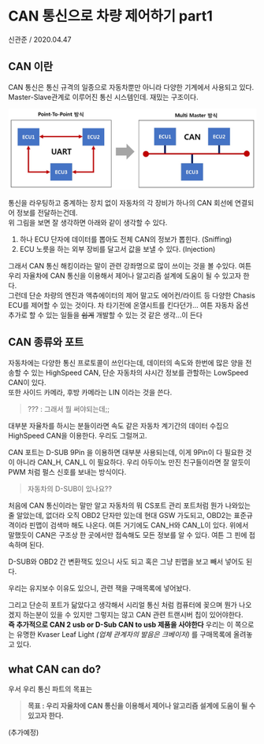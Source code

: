 # CAN 통신으로 차량 제어하기 part1
신관준 / 2020.04.47

## CAN 이란

CAN 통신은 통신 규격의 일종으로 자동차뿐만 아니라 다양한 기계에서 사용되고 있다.    
Master-Slave관계로 이루어진 통신 시스템인데. 재밌는 구조이다.    

![사진](./media/can.jpg)
   
통신을 라우팅하고 중계하는 장치 없이 자동차의 각 장비가 하나의 CAN 회선에 연결되어 정보를 전달하는건데.  
위 그림을 보면 잘 생각하면 아래와 같이 생각할 수 있다.

1. 하나 ECU 단자에 데이터를 뽑아도 전체 CAN의 정보가 뽑힌다. (Sniffing)
2. ECU 노릇을 하는 외부 장비를 달고서 값을 보낼 수 있다. (Injection)

그래서 CAN 통신 해킹이라는 말이 관련 강좌명으로 많이 쓰이는 것을 볼 수있다.
여튼 우리 자율차에 CAN 통신을 이용해서 제어나 알고리즘 설계에 도움이 될 수 있고자 한다.   
그런데 단순 차량의 엔진과 액츄에이터의 제어 말고도 에어컨/라이트 등 다양한 Chasis ECU를 제어할 수 있는 것이다. 차 타기전에 온열시트를 킨다던가... 여튼
자동차 옵션 추가로 할 수 있는 일들을 ~~쉽게~~ 개발할 수 있는 것 같은 생각...이 든다

## CAN 종류와 포트

자동차에는 다양한 통신 프로토콜이 쓰인다는데, 데이터의 속도와 한번에 많은 양을 전송할 수 있는 HighSpeed CAN, 단순 자동차의 샤시간 정보를 관할하는 LowSpeed CAN이 있다.   
또한 사이드 카메라, 후방 카메라는 LIN 이라는 것을 쓴다.

> ??? : 그래서 뭘 써야되는데;;

대부분 자율차를 하시는 분들이라면 속도 같은 자동차 계기간의 데이터 수집으 HighSpeed CAN을 이용한다. 우리도 그럴꺼고.  

CAN 포트는 D-SUB 9Pin 을 이용하면 대부분 사용되는데, 이게 9Pin이 다 필요한 것이 아니라 CAN_H, CAN_L 이 필요하다. 우리 아두이노 만진 친구들이라면 잘 알듯이 PWM 처럼
펄스 신호를 보내는 방식이다.

> 자동차의 D-SUB이 있나요?? 

처음에 CAN 통신이라는 말만 알고 자동차의 뭐 CS포트 관리 포트처럼 뭔가 나와있는줄 알았는데, 없더라 오직 OBD2 단자만 있는데 현대 GSW 가도되고, OBD2는 표준규격이라 핀맵이
검색마 해도 나온다. 여튼 거기에도 CAN_H와 CAN_L이 있다. 위에서 말했듯이 CAN은 구조상 한 곳에서만 접속해도 모든 정보를 알 수 있다. 여튼 그 핀에 접속하며 된다.

D-SUB와 OBD2 간 변환잭도 있으니 사도 되고 혹은 그냥 핀맵을 보고 빼서 넣어도 된다.

우리는 유지보수 이유도 있으니, 관련 잭을 구매목록에 넣어놨다.

그리고 단순히 포트가 닮았다고 생각해서 시리얼 통신 처럼 컴퓨터에 꽂으며 뭔가 나오겠지 하는분이 있을 수 있지만 그렇지는 않고 CAN 관련 트랜시버 칩이 있어야한다.   
__즉 추가적으로 CAN 2 usb or D-Sub CAN to usb 제품을 사야한다__ 우리는 이 쪽으로는 유명한 Kvaser Leaf Light _(업체 관계자의 발음은 크베이저)_ 를 구매목록에 올려놓고 있다.

## what CAN can do?
우서 우리 통신 파트의 목표는
> __목표 :  우리 자율차에 CAN 통신을 이용해서 제어나 알고리즘 설계에 도움이 될 수 있고자 한다.__

(추가예정)



